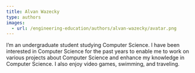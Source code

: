 ```yaml
---
title: Alvan Wazecky
type: authors
images:
  - url: /engineering-education/authors/alvan-wazecky/avatar.png 
---
```

I’m an undergraduate student studying Computer Science. I have been interested in Computer Science for the past years to enable me to work on various projects about Computer Science and enhance my knowledge in Computer Science. I also enjoy video games, swimming, and traveling.
